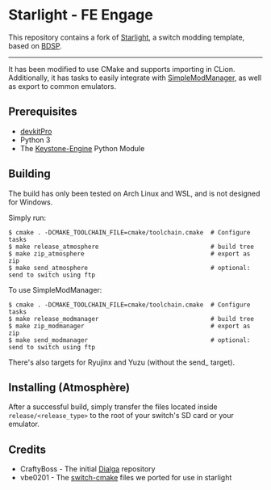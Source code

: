 # Starlight - FE Engage 

This repository contains a fork of [Starlight](https://github.com/shadowninja108/Starlight), a switch modding template,
based on [BDSP](https://github.com/Martmists-GH/BDSP). 

---

It has been modified to use CMake and supports importing in CLion.
Additionally, it has tasks to easily integrate with [SimpleModManager](https://github.com/nadrino/SimpleModManager),
as well as export to common emulators.

## Prerequisites

- [devkitPro](https://devkitpro.org/) 
- Python 3
- The [Keystone-Engine](https://www.keystone-engine.org/) Python Module

## Building

The build has only been tested on Arch Linux and WSL, and is not designed for Windows.

Simply run:
```
$ cmake . -DCMAKE_TOOLCHAIN_FILE=cmake/toolchain.cmake  # Configure tasks
$ make release_atmosphere                               # build tree
$ make zip_atmosphere                                   # export as zip
$ make send_atmosphere                                  # optional: send to switch using ftp 
```

To use SimpleModManager:
```
$ cmake . -DCMAKE_TOOLCHAIN_FILE=cmake/toolchain.cmake  # Configure tasks
$ make release_modmanager                               # build tree
$ make zip_modmanager                                   # export as zip
$ make send_modmanager                                  # optional: send to switch using ftp 
```

There's also targets for Ryujinx and Yuzu (without the send_ target).

## Installing (Atmosphère)

After a successful build, simply transfer the files located inside `release/<release_type>` to the root of your switch's SD card or your emulator.

## Credits

- CraftyBoss - The initial [Dialga](https://github.com/CraftyBoss/Dialga) repository
- vbe0201 - The [switch-cmake](https://github.com/vbe0201/switch-cmake) files we ported for use in starlight
